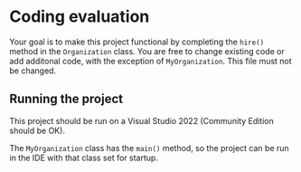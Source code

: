 # Coding evaluation
Your goal is to make this project functional by completing the `hire()` method in the `Organization` class. You are free to change existing code or add additonal code, with the exception of `MyOrganization`. This file must not be changed.

## Running the project
This project should be run on a Visual Studio 2022 (Community Edition should be OK).

The `MyOrganization` class has the `main()` method, so the project can be run in the IDE with that class set for startup.